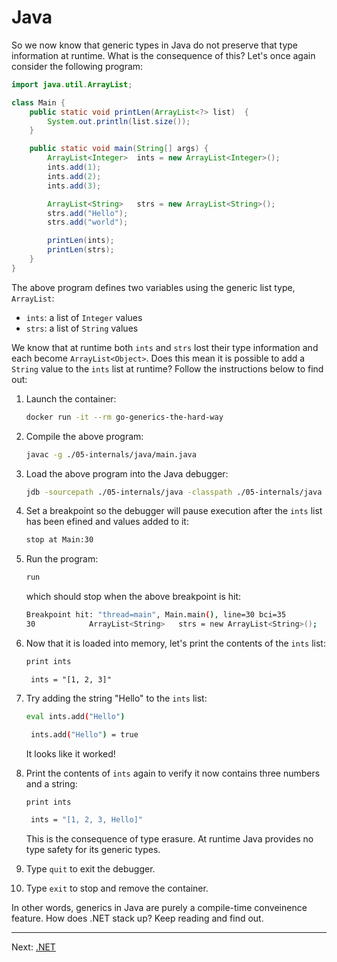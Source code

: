 # Java

So we now know that generic types in Java do not preserve that type information at runtime. What is the consequence of this? Let's once again consider the following program:

```java
import java.util.ArrayList;

class Main {
    public static void printLen(ArrayList<?> list)  {
        System.out.println(list.size());
    }

    public static void main(String[] args) {
        ArrayList<Integer>  ints = new ArrayList<Integer>();
        ints.add(1);
        ints.add(2);
        ints.add(3);

        ArrayList<String>   strs = new ArrayList<String>();
        strs.add("Hello");
        strs.add("world");

        printLen(ints);
        printLen(strs);
    }
}
```

The above program defines two variables using the generic list type, `ArrayList`:

* `ints`: a list of `Integer` values
* `strs`: a list of `String` values

We know that at runtime both `ints` and `strs` lost their type information and each become `ArrayList<Object>`. Does this mean it is possible to add a `String` value to the `ints` list at runtime? Follow the instructions below to find out:

1. Launch the container:

    ```bash
    docker run -it --rm go-generics-the-hard-way
    ```

1. Compile the above program:

    ```bash
    javac -g ./05-internals/java/main.java
    ```

1. Load the above program into the Java debugger:

    ```bash
    jdb -sourcepath ./05-internals/java -classpath ./05-internals/java Main
    ```

1. Set a breakpoint so the debugger will pause execution after the `ints` list has been efined and values added to it:

    ```bash
    stop at Main:30
    ```

1. Run the program:

    ```bash
    run
    ```

    which should stop when the above breakpoint is hit:

    ```bash
    Breakpoint hit: "thread=main", Main.main(), line=30 bci=35
    30            ArrayList<String>   strs = new ArrayList<String>();
    ```

1. Now that it is loaded into memory, let's print the contents of the `ints` list:

    ```bash
    print ints
    ```

    ```
     ints = "[1, 2, 3]"
    ```

1. Try adding the string "Hello" to the `ints` list:

    ```bash
    eval ints.add("Hello")
    ```

    ```bash
     ints.add("Hello") = true
    ```

    It looks like it worked!

1. Print the contents of `ints` again to verify it now contains three numbers and a string:

    ```bash
    print ints
    ```

    ```bash
     ints = "[1, 2, 3, Hello]"
    ```

    This is the consequence of type erasure. At runtime Java provides no type safety for its generic types.

1. Type `quit` to exit the debugger.

1. Type `exit` to stop and remove the container.

In other words, generics in Java are purely a compile-time conveinence feature. How does .NET stack up? Keep reading and find out.

---

Next: [.NET](./02-dotnet.md)
